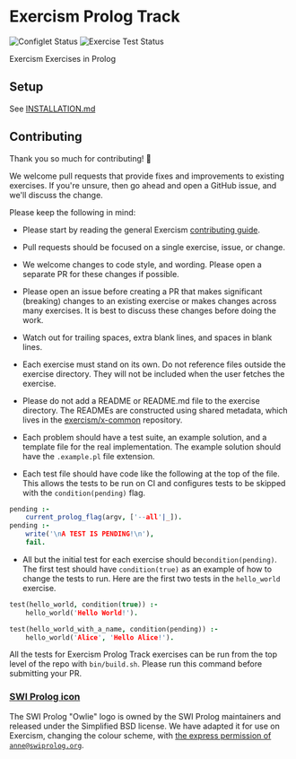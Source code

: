 # Exercism Prolog Track

![Configlet Status](https://github.com/exercism/prolog/workflows/configlet/badge.svg)
![Exercise Test Status](https://github.com/exercism/prolog/workflows/prolog%20%2F%20main/badge.svg)

Exercism Exercises in Prolog

## Setup

See [INSTALLATION.md](https://github.com/exercism/prolog/blob/master/docs/INSTALLATION.md)

## Contributing

Thank you so much for contributing! :tada:

We welcome pull requests that provide fixes and improvements to existing exercises.
If you're unsure, then go ahead and open a GitHub issue, and we'll discuss the change.

Please keep the following in mind:

- Please start by reading the general Exercism [contributing guide](https://github.com/exercism/x-api/blob/master/CONTRIBUTING.md#the-exercise-data).

- Pull requests should be focused on a single exercise, issue, or change.

- We welcome changes to code style, and wording. Please open a separate PR for these changes if possible.

- Please open an issue before creating a PR that makes significant (breaking) changes to an existing exercise or makes changes across many exercises.
  It is best to discuss these changes before doing the work.

- Watch out for trailing spaces, extra blank lines, and spaces in blank lines.

- Each exercise must stand on its own. Do not reference files outside the exercise directory.
  They will not be included when the user fetches the exercise.

- Please do not add a README or README.md file to the exercise directory.
  The READMEs are constructed using shared metadata, which lives in the [exercism/x-common](https://github.com/exercism/x-common) repository.

- Each problem should have a test suite, an example solution, and a template file for the real implementation.
  The example solution should have the `.example.pl` file extension.

- Each test file should have code like the following at the top of the file.
  This allows the tests to be run on CI and configures tests to be skipped with the `condition(pending)` flag.

```prolog
pending :-
    current_prolog_flag(argv, ['--all'|_]).
pending :-
    write('\nA TEST IS PENDING!\n'),
    fail.

```

- All but the initial test for each exercise should be`condition(pending)`.
  The first test should have `condition(true)` as an example of how to change the tests to run.
  Here are the first two tests in the `hello_world` exercise.

```prolog
test(hello_world, condition(true)) :-
    hello_world('Hello World!').

test(hello_world_with_a_name, condition(pending)) :-
    hello_world('Alice', 'Hello Alice!').
```

All the tests for Exercism Prolog Track exercises can be run from the top level of the repo with `bin/build.sh`.
Please run this command before submitting your PR.

### [SWI Prolog icon](https://github.com/exercism/prolog/tree/master/img/icon.png)

The SWI Prolog "Owlie" logo is owned by the SWI Prolog maintainers and released under the Simplified BSD license.
We have adapted it for use on Exercism, changing the colour scheme, with [the express permission of `anne@swiprolog.org`](https://github.com/exercism/prolog/issues/1#issuecomment-283122027).
